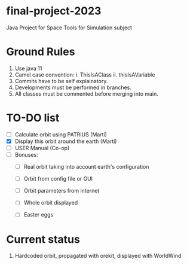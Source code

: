 # final-project-2023
Java Project for Space Tools for Simulation subject

# Ground Rules
1. Use java 11
2. Camel case convention:
    i. ThisIsAClass
   ii. thisIsAVariable
3. Commits have to be self explainatory.
4. Developments must be performed in branches.
5. All classes must be commented before merging into main.

# TO-DO list

- [ ] Calculate orbit using PATRIUS (Martí)
- [x] Display this orbit around the earth (Martí)
- [ ] USER Manual (Co-op)
- [ ] Bonuses:
  - [ ] Real orbit taking into account earth's configuration
  - [ ] Orbit from config file or GUI
  - [ ] Orbit parameters from internet
  - [ ] Whole orbit displayed
  - [ ] Easter eggs


# Current status
1. Hardcoded orbit, propagated with orekit, displayed with WorldWind
